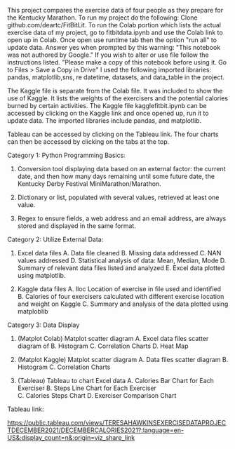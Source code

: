 

This project compares the exercise data of four people as they prepare for the Kentucky Marathon. To run my project do the following:
Clone github.com/deartc/FitBitLit. To run the Colab portion which lists the actual exercise data of my project, go to fitbitdata.ipynb and use the Colab link to open up in Colab. Once open use runtime tab then the option "run all" to update data.  Answer yes when prompted by this warning: "This notebook was not authored by Google."  If you wish to alter or use file follow the instructions listed. "Please make a copy of this notebook before using it. Go to Files > Save a Copy in Drive"
I used the following imported libraries: pandas, matplotlib,sns, re datetime, datasets, and data_table in the project.  



The Kaggle file is separate from the Colab file. It was included to show the use of Kaggle.  It  lists the weights of the exercisers and the potential calories burned by certain activities. The Kaggle file kagglefitbit.ipynb can be accessed by clicking on the Kaggle link and once opened up, run it to update data. The imported libraries include pandas, and matplotlib.

Tableau can be accessed by clicking on the Tableau link.  The four charts can then be accessed by clicking on the tabs at the top.



 Category 1: Python Programming Basics:


1.  Conversion tool displaying data based on an external factor: the current date, and then how many days remaining until some future date, the Kentucky Derby Festival MiniMarathon/Marathon.

2.  Dictionary or list, populated with several values, retrieved at least one value.

3.  Regex to ensure fields, a web address and an email address, are always stored and displayed in the same format.




Category 2: Utilize External Data:


1.  Excel data files
A. Data file cleaned B. Missing data addressed C. NAN values addressed D. Statistical analysis of data: Mean, Median, Mode D. Summary of relevant data files listed and analyzed E. Excel data plotted using matplotlib.


2.  Kaggle data  files 
A. Iloc Location of exercise in file used and identified B. Calories of four exercisers calculated with different exercise location and weight on Kaggle C. Summary and analysis of the data plotted using matploblib




Category 3: Data Display 

1. (Matplot Colab)
Matplot scatter diagram A. Excel data files scatter diagram of B. Histogram C. Correlation Charts D. Heat Map 


2.  (Matplot Kaggle)
 Matplot scatter diagram A. Data files scatter diagram  B. Histogram C. Correlation Charts 

3.  (Tableau)
   Tableau to chart Excel data A. Calories Bar Chart for Each Exerciser B. Steps Line Chart for Each Exerciser  
     C. Calories Steps Chart D. Exerciser Comparison Chart


Tableau link:


https://public.tableau.com/views/TERESAHAWKINSEXERCISEDATAPROJECTDECEMBER2021/DECEMBERCALORIES2021?:language=en-US&:display_count=n&:origin=viz_share_link

